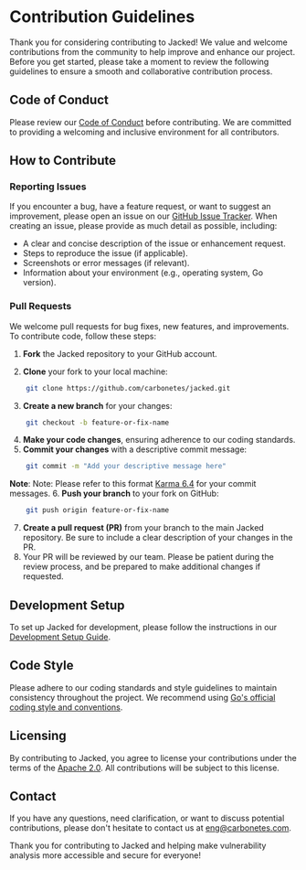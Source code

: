 # Contribution Guidelines

Thank you for considering contributing to Jacked! We value and welcome contributions from the community to help improve and enhance our project. Before you get started, please take a moment to review the following guidelines to ensure a smooth and collaborative contribution process.

## Code of Conduct

Please review our [Code of Conduct](https://github.com/carbonetes/jacked/blob/main/CODE_OF_CONDUCT.md) before contributing. We are committed to providing a welcoming and inclusive environment for all contributors.

## How to Contribute

### Reporting Issues

If you encounter a bug, have a feature request, or want to suggest an improvement, please open an issue on our [GitHub Issue Tracker](https://github.com/carbonetes/jacked/issues). When creating an issue, please provide as much detail as possible, including:

- A clear and concise description of the issue or enhancement request.
- Steps to reproduce the issue (if applicable).
- Screenshots or error messages (if relevant).
- Information about your environment (e.g., operating system, Go version).

### Pull Requests

We welcome pull requests for bug fixes, new features, and improvements. To contribute code, follow these steps:

1. **Fork** the Jacked repository to your GitHub account.

2. **Clone** your fork to your local machine:
```bash
    git clone https://github.com/carbonetes/jacked.git
```
3. **Create a new branch** for your changes:
```bash
    git checkout -b feature-or-fix-name
```
4. **Make your code changes**, ensuring adherence to our coding standards.
5. **Commit your changes** with a descriptive commit message:
```bash
    git commit -m "Add your descriptive message here"
```
**Note**: Note: Please refer to this format [Karma 6.4](http://karma-runner.github.io/6.4/dev/git-commit-msg.html) for your commit messages.
6. **Push your branch** to your fork on GitHub:
```bash
    git push origin feature-or-fix-name
```
7. **Create a pull request (PR)** from your branch to the main Jacked repository. Be sure to include a clear description of your changes in the PR.
8. Your PR will be reviewed by our team. Please be patient during the review process, and be prepared to make additional changes if requested.

## Development Setup
To set up Jacked for development, please follow the instructions in our [Development Setup Guide](https://github.com/carbonetes/jacked/blob/main/DEVELOPING.md).

## Code Style
Please adhere to our coding standards and style guidelines to maintain consistency throughout the project. We recommend using [Go's official coding style and conventions](https://google.github.io/styleguide/go/).

## Licensing
By contributing to Jacked, you agree to license your contributions under the terms of the [Apache 2.0](https://choosealicense.com/licenses/apache-2.0/). All contributions will be subject to this license.

## Contact
If you have any questions, need clarification, or want to discuss potential contributions, please don't hesitate to contact us at [eng@carbonetes.com](mailto:eng@carbonetes.com).

Thank you for contributing to Jacked and helping make vulnerability analysis more accessible and secure for everyone!